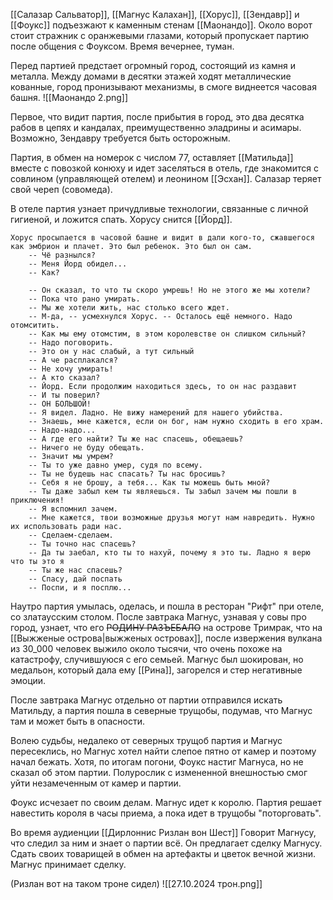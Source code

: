 [[Салазар Сальватор]], [[Магнус Калахан]], [[Хорус]], [[Зендавр]] и [[Фоукс]] подъезжают к каменным стенам [[Маонандо]]. Около ворот стоит стражник с оранжевыми глазами, который пропускает партию после общения с Фоуксом. Время вечернее, туман.

Перед партией предстает огромный город, состоящий из камня и металла. Между домами в десятки этажей ходят металлические кованные, город пронизывают механизмы, в смоге виднеется часовая башня.
![[Маонандо 2.png]]

Первое, что видит партия, после прибытия в город, это два десятка рабов в цепях и кандалах, преимущественно эладрины и асимары. Возможно, Зендавру требуется быть осторожным.

Партия, в обмен на номерок с числом 77, оставляет [[Матильда]] вместе с повозкой конюху и идет заселяться в отель, где знакомится с совлином (управляющей отелем) и леонином [[Эсхан]]. Салазар теряет свой череп (совомеда).

В отеле партия узнает причудливые технологии, связанные с личной гигиеной, и ложится спать. Хорусу снится [[Йорд]].

```
Хорус просыпается в часовой башне и видит в дали кого-то, сжавшегося как эмбрион и плачет. Это был ребенок. Это был он сам.
	-- Чё разнылся?
	-- Меня Йорд обидел...
	-- Как?
	
	-- Он сказал, то что ты скоро умрешь! Но не этого же мы хотели?
	-- Пока что рано умирать.
	-- Мы же хотели жить, нас столько всего ждет.
	-- М-да, -- усмехнулся Хорус. -- Осталось ещё немного. Надо отомситить.
	-- Как мы ему отомстим, в этом королевстве он слишком сильный? 
	-- Надо поговорить.
	-- Это он у нас слабый, а тут сильный
	-- А че расплакался?
	-- Не хочу умирать!
	-- А кто сказал?
	-- Йорд. Если продолжим находиться здесь, то он нас раздавит
	-- И ты поверил?
	-- ОН БОЛЬШОЙ!
	-- Я видел. Ладно. Не вижу намерений для нашего убийства.
	-- Знаешь, мне кажется, если он бог, нам нужно сходить в его храм.
	-- Надо-надо...
	-- А где его найти? Ты же нас спасешь, обещаешь?
	-- Ничего не буду обещать.
	-- Значит мы умрем?
	-- Ты то уже давно умер, судя по всему.
	-- Ты не будешь нас спасать? Ты нас бросишь?
	-- Себя я не брошу, а тебя... Как ты можешь быть мной?
	-- Ты даже забыл кем ты являешься. Ты забыл зачем мы пошли в приключения!
	-- Я вспомнил зачем.
	-- Мне кажется, твои возможные друзья могут нам навредить. Нужно их использовать ради нас.
	-- Сделаем-сделаем.
	-- Ты точно нас спасешь?
	-- Да ты заебал, кто ты то нахуй, почему я это ты. Ладно я верю что ты это я
	-- Ты же нас спасешь?
	-- Спасу, дай поспать
	-- Поспи, и я посплю...
```

Наутро партия умылась, оделась, и пошла в ресторан "Рифт" при отеле, со златаусским столом. После завтрака Магнус, узнавая у совы про город, узнает, что его ~~РОДИНУ РАЗЪЕБАЛО~~ на острове Тримрак, что на [[Выжженые острова|выжженых островах]], после извержения вулкана из 30_000 человек выжило около тысячи, что очень похоже на катастрофу, случившуюся с его семьей. Магнус был шокирован, но медальон, который дала ему [[Рина]], загорелся и стер негативные эмоции.

После завтрака Магнус отдельно от партии отправился искать Матильду, а партия пошла в северные трущобы, подумав, что Магнус там и может быть в опасности.

Волею судьбы, недалеко от северных трущоб партия и Магнус пересеклись, но Магнус хотел найти слепое пятно от камер и поэтому начал бежать. Хотя, по итогам погони, Фоукс настиг Магнуса, но не сказал об этом партии. Полурослик с измененной внешностью смог уйти незамеченным от камер и партии.

Фоукс исчезает по своим делам. Магнус идет к королю. Партия решает навестить короля в часы приема, а пока идет в трущобы "поторговать". 

Во время аудиенции [[Дирлоннис Ризлан вон Шест]] Говорит Магнусу, что следил за ним и знает о партии всё. Он предлагает сделку Магнусу. Сдать своих товарищей в обмен на артефакты и цветок вечной жизни. Магнус принимает сделку.

(Ризлан вот на таком троне сидел)
![[27.10.2024 трон.png]]
